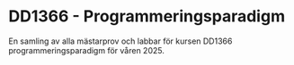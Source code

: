 # DD1366 - Programmeringsparadigm
En samling av alla mästarprov och labbar för kursen DD1366 programmeringsparadigm för våren 2025. 
